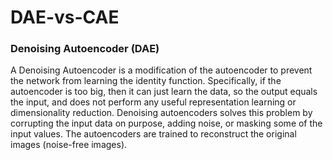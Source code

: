 # DAE-vs-CAE

### Denoising Autoencoder (DAE)
A Denoising Autoencoder is a modification of the autoencoder to prevent the network from learning the identity function. 
Specifically, if the autoencoder is too big, then it can just learn the data, so the output equals the input, and does not 
perform any useful representation learning or dimensionality reduction. Denoising autoencoders solves this problem by corrupting 
the input data on purpose, adding noise, or masking some of the input values. The autoencoders are trained to reconstruct the
original images (noise-free images).


